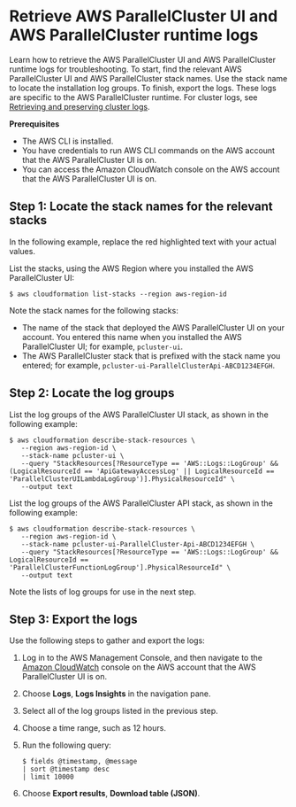 # Retrieve AWS ParallelCluster UI and AWS ParallelCluster runtime logs<a name="troubleshooting-v3-get-runtime-logs"></a>

Learn how to retrieve the AWS ParallelCluster UI and AWS ParallelCluster runtime logs for troubleshooting\. To start, find the relevant AWS ParallelCluster UI and AWS ParallelCluster stack names\. Use the stack name to locate the installation log groups\. To finish, export the logs\. These logs are specific to the AWS ParallelCluster runtime\. For cluster logs, see [Retrieving and preserving cluster logs](troubleshooting-v3-get-logs.md)\.

**Prerequisites**
+ The AWS CLI is installed\.
+ You have credentials to run AWS CLI commands on the AWS account that the AWS ParallelCluster UI is on\.
+ You can access the Amazon CloudWatch console on the AWS account that the AWS ParallelCluster UI is on\.

## Step 1: Locate the stack names for the relevant stacks<a name="pcui-install-logs-v3-step-1"></a>

In the following example, replace the red highlighted text with your actual values\.

List the stacks, using the AWS Region where you installed the AWS ParallelCluster UI:

```
$ aws cloudformation list-stacks --region aws-region-id
```

Note the stack names for the following stacks:
+ The name of the stack that deployed the AWS ParallelCluster UI on your account\. You entered this name when you installed the AWS ParallelCluster UI; for example, `pcluster-ui`\.
+ The AWS ParallelCluster stack that is prefixed with the stack name you entered; for example, `pcluster-ui-ParallelClusterApi-ABCD1234EFGH`\.

## Step 2: Locate the log groups<a name="pcui-install-logs-v3-step-2"></a>

List the log groups of the AWS ParallelCluster UI stack, as shown in the following example:

```
$ aws cloudformation describe-stack-resources \
   --region aws-region-id \
   --stack-name pcluster-ui \
   --query "StackResources[?ResourceType == 'AWS::Logs::LogGroup' && (LogicalResourceId == 'ApiGatewayAccessLog' || LogicalResourceId == 'ParallelClusterUILambdaLogGroup')].PhysicalResourceId" \
   --output text
```

List the log groups of the AWS ParallelCluster API stack, as shown in the following example:

```
$ aws cloudformation describe-stack-resources \
   --region aws-region-id \
   --stack-name pcluster-ui-ParallelCluster-Api-ABCD1234EFGH \
   --query "StackResources[?ResourceType == 'AWS::Logs::LogGroup' && LogicalResourceId == 'ParallelClusterFunctionLogGroup'].PhysicalResourceId" \
   --output text
```

Note the lists of log groups for use in the next step\.

## Step 3: Export the logs<a name="pcui-install-logs-v3-step-3"></a>

Use the following steps to gather and export the logs:

1. Log in to the AWS Management Console, and then navigate to the [Amazon CloudWatch](https://console.aws.amazon.com/cloudwatch/) console on the AWS account that the AWS ParallelCluster UI is on\.

1. Choose **Logs**, **Logs Insights** in the navigation pane\.

1. Select all of the log groups listed in the previous step\.

1. Choose a time range, such as 12 hours\.

1. Run the following query:

   ```
   $ fields @timestamp, @message
   | sort @timestamp desc
   | limit 10000
   ```

1. Choose **Export results**, **Download table \(JSON\)**\.